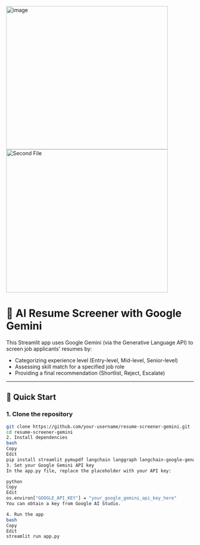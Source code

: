 
<img width="434" height="385" alt="image" src="https://github.com/user-attachments/assets/14605e3d-2700-48fb-9c4f-3ec235060920" />
<img width="434" height="385" alt="Second File" src="https://github.com/user-attachments/assets/41032de3-a518-4546-b583-4638a820a4c7" />


# 🤖 AI Resume Screener with Google Gemini

This Streamlit app uses Google Gemini (via the Generative Language API) to screen job applicants' resumes by:

- Categorizing experience level (Entry-level, Mid-level, Senior-level)
- Assessing skill match for a specified job role
- Providing a final recommendation (Shortlist, Reject, Escalate)

---

## 🚀 Quick Start

### 1. Clone the repository

```bash
git clone https://github.com/your-username/resume-screener-gemini.git
cd resume-screener-gemini
2. Install dependencies
bash
Copy
Edit
pip install streamlit pymupdf langchain langgraph langchain-google-genai
3. Set your Google Gemini API key
In the app.py file, replace the placeholder with your API key:

python
Copy
Edit
os.environ["GOOGLE_API_KEY"] = "your_google_gemini_api_key_here"
You can obtain a key from Google AI Studio.

4. Run the app
bash
Copy
Edit
streamlit run app.py




